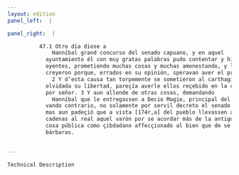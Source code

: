 ```yaml
---
layout: edition
panel_left:  |

panel_right:  |

          47.1 Otro día diose a
              Hanníbal grand concurso del senado capuano, y en aquel
            ayuntamiento él con muy gratas palabras pudo contentar y hinchir las orejas de los
            oyentes, prometiendo muchas cosas y muchas amonestando, y los capuanos prestamente las
            creyeron porque, errados en su opinión, speravan aver el principado de Ytalia.
              2 Y d’esta causa tan torpemente se sometieron al carthaginés que, quasi
            olvidada su libertad, pareçía averle ellos reçebido en la çibdad no por compañero, sino
            por señor. 3 Y aun allende de otras cosas, demandando
              Hanníbal que le entregassen a Decio Magio, principal del otro
            vando contrario, no solamente por servil decreto el senado lo consentió, 4
            mas aun padeçió que a vista [174r,a] del pueblo llevassen atado en
            cadenas al real aquel varón por se acordar más de la antigua compañía y del dever de la
            cosa pública como çibdadano affecçionado al bien que de se contentar de las gentes
            bárbaras.
        

---
```



    Technical Description

